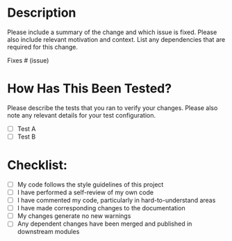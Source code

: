 # Description

Please include a summary of the change and which issue is fixed. Please also include relevant motivation and context. List any dependencies that are required for this change.

Fixes # (issue)

# How Has This Been Tested?

Please describe the tests that you ran to verify your changes. Please also note any relevant details for your test configuration.

- [ ] Test A
- [ ] Test B

# Checklist:

- [ ] My code follows the style guidelines of this project
- [ ] I have performed a self-review of my own code
- [ ] I have commented my code, particularly in hard-to-understand areas
- [ ] I have made corresponding changes to the documentation
- [ ] My changes generate no new warnings
- [ ] Any dependent changes have been merged and published in downstream modules
